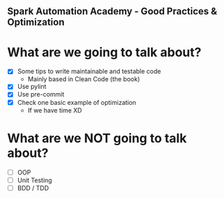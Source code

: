 Spark Automation Academy - Good Practices & Optimization
---

# What are we going to talk about?

- [x] Some tips to write maintainable and testable code
  - Mainly based in Clean Code (the book)
- [x] Use pylint
- [x] Use pre-commit
- [x] Check one basic example of optimization
  - If we have time XD

# What are we NOT going to talk about?
- [ ] OOP
- [ ] Unit Testing
- [ ] BDD / TDD
